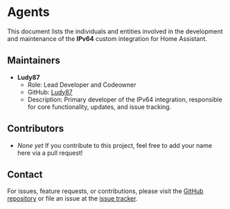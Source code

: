 # Agents

This document lists the individuals and entities involved in the development and maintenance of the **IPv64** custom integration for Home Assistant.

## Maintainers

- **Ludy87**
  - Role: Lead Developer and Codeowner
  - GitHub: [Ludy87](https://github.com/Ludy87)
  - Description: Primary developer of the IPv64 integration, responsible for core functionality, updates, and issue tracking.

## Contributors

- _None yet_
  If you contribute to this project, feel free to add your name here via a pull request!

## Contact

For issues, feature requests, or contributions, please visit the [GitHub repository](https://github.com/Ludy87/ipv64) or file an issue at the [issue tracker](https://github.com/Ludy87/ipv64/issues).
